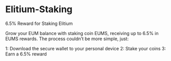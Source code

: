 # Elitium-Staking

6.5% Reward for Staking Elitium

Grow your EUM balance with staking coin EUMS, receiving up to 6.5% in EUMS rewards. The process couldn’t be more simple, just:

1: Download the secure wallet to your personal device
2: Stake your coins
3: Earn a 6.5% reward
